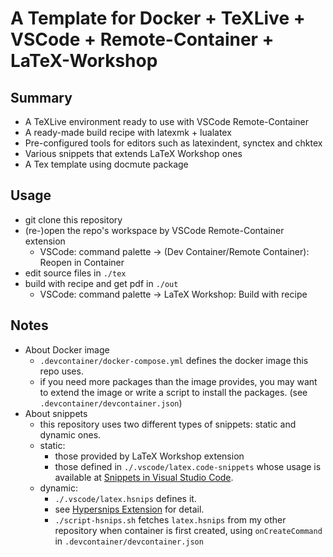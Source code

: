 # A Template for Docker + TeXLive + VSCode + Remote-Container + LaTeX-Workshop

## Summary

- A TeXLive environment ready to use with VSCode Remote-Container
- A ready-made build recipe with latexmk + lualatex
- Pre-configured tools for editors such as latexindent, synctex and chktex
- Various snippets that extends LaTeX Workshop ones
- A Tex template using docmute package

## Usage

- git clone this repository
- (re-)open the repo's workspace by VSCode Remote-Container extension
  - VSCode: command palette -> (Dev Container/Remote Container): Reopen in Container
- edit source files in `./tex`
- build with recipe and get pdf in `./out`
  - VSCode: command palette -> LaTeX Workshop: Build with recipe

## Notes

- About Docker image
  - `.devcontainer/docker-compose.yml` defines the docker image this repo uses.
  - if you need more packages than the image provides, you may want to extend the image or write a script to install the packages. (see `.devcontainer/devcontainer.json`)
- About snippets
  - this repository uses two different types of snippets: static and dynamic ones.
  - static:
    - those provided by LaTeX Workshop extension
    - those defined in `./.vscode/latex.code-snippets` whose usage is available at [Snippets in Visual Studio Code](https://code.visualstudio.com/docs/editor/userdefinedsnippets).
  - dynamic:
    - `./.vscode/latex.hsnips` defines it.
    - see [Hypersnips Extension](https://marketplace.visualstudio.com/items?itemName=draivin.hsnips) for detail.
    - `./script-hsnips.sh` fetches `latex.hsnips` from my other repository when container is first created, using `onCreateCommand` in `.devcontainer/devcontainer.json`
